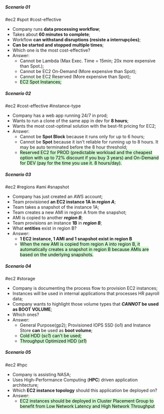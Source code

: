 ##### Scenario 01
#ec2 #spot #cost-effective
- Company runs **data processing workflow**;
- Takes about **60 minutes to complete**;
- Workflow **can withstand disruptions (resiste a interrupções)**;
- **Can be started and stopped multiple times**;
- Which one is the most cost-effective?
- Answer:
	- Cannot be Lambda (Max Exec. Time = 15min; 20x more expensive than Spot.);
	- Cannot be EC2 On-Demand (More expensive than Spot);
	- Cannot be EC2 Reserved (More expensive than Spot);
	- <mark style="background: #BBFABBA6;">EC2 Spot Instances;</mark>

##### Scenario 02
#ec2 #cost-effective #instance-type
- Company has a web app running 24/7 in prod;
- Wants to run a clone of the same app in dev for **8 hours**;
- Wants the most cost-optimal solution with the best-fit pricing for EC2;
- Answer:
	- Cannot be **Spot Block** because it runs only for up to 6 hours;
	- Cannot be **Spot** because it isn't reliable for running up to 8 hours. It may be auto terminated before the 8 hour threshold;
	- <mark style="background: #BBFABBA6;">Reserved EC2 for PROD (predictable workload and the cheapest option with up to 72% discount if you buy 3 years) and On-Demand for DEV (pay for the time you use it. 8 hours/day).</mark>

##### Scenario 03
#ec2 #regions #ami #snapshot
- Company has just created an AWS account;
- Team provisioned **an EC2 instance 1A in _region A_**;
- Team takes a snapshot of the instance 1A;
- Team creates a new AMI in region A from the snapshot;
- AMI is copied to another **_region B_**;
- Team provisions an instance **1B** in **_region B_**;
- What **entities** exist in region B?
- Answer:
	- **1 EC2 instance, 1 AMI and 1 snapshot exist in region B**
	- <mark style="background: #BBFABBA6;">When the new AMI is copied from region A into region B, it automatically creates a snapshot in region B because AMIs are based on the underlying snapshots.</mark>

##### Scenario 04
#ec2 #storage
- Company is documenting the process flow to provision EC2 instances;
- Instances will be used in internal applications that processes HR payroll data;
- Company wants to highlight those volume types that **_CANNOT_ be used as BOOT VOLUME**;
- Which ones?
- Answer:
	- General Purpose(gp2); Provisioned IOPS SSD (io1) and Instance Store **can** be used as **boot volume**;
	- <mark style="background: #BBFABBA6;">Cold HDD (_sc1_) can't be used;</mark>
	- <mark style="background: #BBFABBA6;">Throughput Optimized HDD (_st1_)</mark>

##### Scenario 05
#ec2 #hpc
- Company is assisting NASA;
- Uses High-Performance Computing (**HPC**) driven application architecture;
- Which **EC2 instance topology** should this application be deployed on?
- Answer:
	- <mark style="background: #BBFABBA6;">EC2 instances should be deployed in Cluster Placement Group to benefit from Low Network Latency and High Network Throughput </mark>
